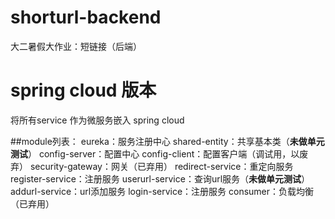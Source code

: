 # shorturl-backend
大二暑假大作业：短链接（后端）
# spring cloud 版本
将所有service 作为微服务嵌入 spring cloud

##module列表：
	eureka：服务注册中心
	shared-entity：共享基本类（**未做单元测试**）
	config-server：配置中心
	config-client：配置客户端（调试用，以废弃）
	security-gateway：网关（已弃用）
	redirect-service：重定向服务
	register-service：注册服务
	userurl-service：查询url服务（**未做单元测试**）
	addurl-service：url添加服务
	login-service：注册服务
	consumer：负载均衡（已弃用）
